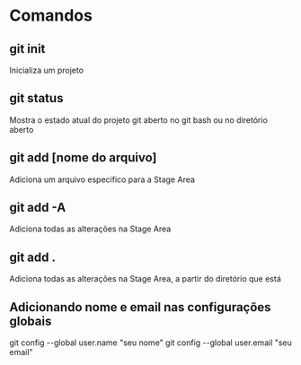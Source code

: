 # Comandos

## git init

Inicializa um projeto

## git status

Mostra o estado atual do projeto git aberto no git bash ou no diretório aberto

## git add [nome do arquivo]

Adiciona um arquivo especifico para a Stage Area

## git add -A

Adiciona todas as alterações na Stage Area

## git add .

Adiciona todas as alterações na Stage Area, a partir do diretório que está

## Adicionando nome e email nas configurações globais

git config --global user.name "seu nome"
git config --global user.email "seu email"
